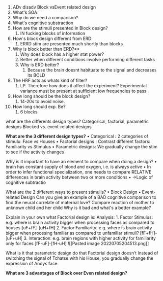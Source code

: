 1. ADv disadv Block vsEvent related design
2. What's SOA
3. Why do we need a comparison?
4. What's cognitive substraction
5. How are the stimuli presented in Block design?
	1. IN fucking blocks of information
6. How's block design different from ERD
	1. ERRD stim are presented much shortly than blocks
7. Why is block better than ERD?**
	1. Why does block has a higher stat power?
	2. Better when different conditions involve performing different tasks
	3. Why is ERD better?
		1. Because the brain doesnt habituate to the signal and decreases its BOLD
8. The HRF acts as whats kind of filter?
	1. LP. Therefore how does it affect the experiment?
		Experimental variance must be present at sufficient low frequencies to pass
9. How long should be the block design?
	1. 14-20s to avoid noise. 
10. How long should exp. Be?
	1. 6 blocks

what are the differents design types?
	Categorical, factorial, parametric designs
	 Blocked vs. event-related designs

**What are the 3 different design types?**
	• Categorical : 2 categories of stimulu: Face vs Houses
	• Factorial designs : Contrast different factors: Familiarity vs Stimulus
	• Parametric designs: We gradually change the stim to see if the activity changes


Why is it important to have an element to compare when doing a design?
	• brain has constant supply of blood and oxygen, i.e. is always active
	• In order to infer functional specialization, one needs to compare RELATIVE differences in brain activity between two or more conditions 
	• ->Logic of cognitive subtractio

What are the 2 different ways to present stimulis?
	• Block Design 
	• Event-related Design
Can you give an example of a BAD cognitive comparison to find the neural correlate of maternal love?
	Compare reaction of mother to unknown child and her child
Why is it bad and what's a better example?


Explain in your own what Factorial design is:
	Analysis:
	 1. Factor Stimulus: e.g. where is brain activity bigger when processing faces as compared to houses [uF+fF]-[uH+fH] 
	2. Factor Familiarity: e.g. where is brain activity bigger when procesing familiar as compared to unfamiliar stimuli? [fF+fH]- [uF+uH] 
	3. Interaction: e.g. brain regions with higher activity for familiarity only for faces [fF-uF]-[fH-uH]
		![[Pasted image 20220705204513.png]]

What is it that parametric design do that Factorial design doesn't
	 Instead of switching the signal of Tchatse with his House, you gradually change the expression of Andys face



**What are 3 advantages of Block over Even related design?**
